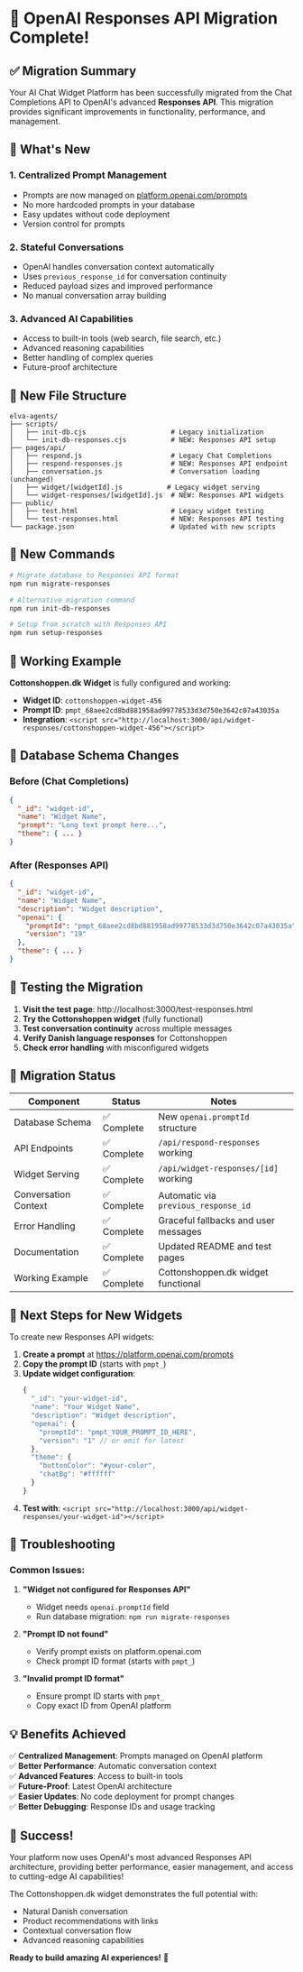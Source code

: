 # 🎉 OpenAI Responses API Migration Complete!

## ✅ Migration Summary

Your AI Chat Widget Platform has been successfully migrated from the Chat Completions API to OpenAI's advanced **Responses API**. This migration provides significant improvements in functionality, performance, and management.

## 🚀 What's New

### **1. Centralized Prompt Management**
- Prompts are now managed on [platform.openai.com/prompts](https://platform.openai.com/prompts)
- No more hardcoded prompts in your database
- Easy updates without code deployment
- Version control for prompts

### **2. Stateful Conversations**
- OpenAI handles conversation context automatically
- Uses `previous_response_id` for conversation continuity
- Reduced payload sizes and improved performance
- No manual conversation array building

### **3. Advanced AI Capabilities**
- Access to built-in tools (web search, file search, etc.)
- Advanced reasoning capabilities
- Better handling of complex queries
- Future-proof architecture

## 📁 New File Structure

```
elva-agents/
├── scripts/
│   ├── init-db.cjs                     # Legacy initialization
│   └── init-db-responses.cjs           # NEW: Responses API setup
├── pages/api/
│   ├── respond.js                      # Legacy Chat Completions
│   ├── respond-responses.js            # NEW: Responses API endpoint
│   ├── conversation.js                 # Conversation loading (unchanged)
│   ├── widget/[widgetId].js           # Legacy widget serving
│   └── widget-responses/[widgetId].js  # NEW: Responses API widgets
├── public/
│   ├── test.html                       # Legacy widget testing
│   └── test-responses.html             # NEW: Responses API testing
└── package.json                        # Updated with new scripts
```

## 🔧 New Commands

```bash
# Migrate database to Responses API format
npm run migrate-responses

# Alternative migration command
npm run init-db-responses

# Setup from scratch with Responses API
npm run setup-responses
```

## 🎯 Working Example

**Cottonshoppen.dk Widget** is fully configured and working:
- **Widget ID**: `cottonshoppen-widget-456`
- **Prompt ID**: `pmpt_68aee2cd8bd881958ad99778533d3d750e3642c07a43035a`
- **Integration**: `<script src="http://localhost:3000/api/widget-responses/cottonshoppen-widget-456"></script>`

## 📝 Database Schema Changes

### **Before (Chat Completions)**
```json
{
  "_id": "widget-id",
  "name": "Widget Name",
  "prompt": "Long text prompt here...",
  "theme": { ... }
}
```

### **After (Responses API)**
```json
{
  "_id": "widget-id",
  "name": "Widget Name",
  "description": "Widget description",
  "openai": {
    "promptId": "pmpt_68aee2cd8bd881958ad99778533d3d750e3642c07a43035a",
    "version": "19"
  },
  "theme": { ... }
}
```

## 🧪 Testing the Migration

1. **Visit the test page**: http://localhost:3000/test-responses.html
2. **Try the Cottonshoppen widget** (fully functional)
3. **Test conversation continuity** across multiple messages
4. **Verify Danish language responses** for Cottonshoppen
5. **Check error handling** with misconfigured widgets

## 🔄 Migration Status

| Component | Status | Notes |
|-----------|--------|-------|
| Database Schema | ✅ Complete | New `openai.promptId` structure |
| API Endpoints | ✅ Complete | `/api/respond-responses` working |
| Widget Serving | ✅ Complete | `/api/widget-responses/[id]` working |
| Conversation Context | ✅ Complete | Automatic via `previous_response_id` |
| Error Handling | ✅ Complete | Graceful fallbacks and user messages |
| Documentation | ✅ Complete | Updated README and test pages |
| Working Example | ✅ Complete | Cottonshoppen.dk widget functional |

## 🎯 Next Steps for New Widgets

To create new Responses API widgets:

1. **Create a prompt** at https://platform.openai.com/prompts
2. **Copy the prompt ID** (starts with `pmpt_`)
3. **Update widget configuration**:
   ```javascript
   {
     "_id": "your-widget-id",
     "name": "Your Widget Name",
     "description": "Widget description",
     "openai": {
       "promptId": "pmpt_YOUR_PROMPT_ID_HERE",
       "version": "1" // or omit for latest
     },
     "theme": {
       "buttonColor": "#your-color",
       "chatBg": "#ffffff"
     }
   }
   ```
4. **Test with**: `<script src="http://localhost:3000/api/widget-responses/your-widget-id"></script>`

## 🔧 Troubleshooting

### Common Issues:

1. **"Widget not configured for Responses API"**
   - Widget needs `openai.promptId` field
   - Run database migration: `npm run migrate-responses`

2. **"Prompt ID not found"**
   - Verify prompt exists on platform.openai.com
   - Check prompt ID format (starts with `pmpt_`)

3. **"Invalid prompt ID format"**
   - Ensure prompt ID starts with `pmpt_`
   - Copy exact ID from OpenAI platform

## 💡 Benefits Achieved

✅ **Centralized Management**: Prompts managed on OpenAI platform  
✅ **Better Performance**: Automatic conversation context  
✅ **Advanced Features**: Access to built-in tools  
✅ **Future-Proof**: Latest OpenAI architecture  
✅ **Easier Updates**: No code deployment for prompt changes  
✅ **Better Debugging**: Response IDs and usage tracking  

## 🎊 Success!

Your platform now uses OpenAI's most advanced Responses API architecture, providing better performance, easier management, and access to cutting-edge AI capabilities!

The Cottonshoppen.dk widget demonstrates the full potential with:
- Natural Danish conversation
- Product recommendations with links
- Contextual conversation flow
- Advanced reasoning capabilities

**Ready to build amazing AI experiences!** 🚀
